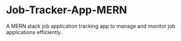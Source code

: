 # Job-Tracker-App-MERN
A MERN stack job application tracking app to manage and monitor job applications efficiently.
